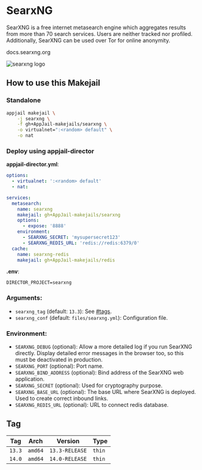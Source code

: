 # SearxNG

SearXNG is a free internet metasearch engine which aggregates results from more than 70 search services. Users are neither tracked nor profiled. Additionally, SearXNG can be used over Tor for online anonymity.

docs.searxng.org

![searxng logo](https://raw.githubusercontent.com/searxng/searxng/master/src/brand/searxng.svg)

## How to use this Makejail

### Standalone

```sh
appjail makejail \
    -j searxng \
    -f gh+AppJail-makejails/searxng \
    -o virtualnet=":<random> default" \
    -o nat
```

### Deploy using appjail-director

**appjail-director.yml**:

```yaml
options:
  - virtualnet: ':<random> default'
  - nat:

services:
  metasearch:
    name: searxng
    makejail: gh+AppJail-makejails/searxng
    options:
      - expose: '8888'
    environment:
      - SEARXNG_SECRET: 'mysupersecret123'
      - SEARXNG_REDIS_URL: 'redis://redis:6379/0'
  cache:
    name: searxng-redis
    makejail: gh+AppJail-makejails/redis
```

**.env**:

```
DIRECTOR_PROJECT=searxng
```

### Arguments:

* `searxng_tag` (default: `13.3`): See [#tags](#tags).
* `searxng_conf` (default: `files/searxng.yml`): Configuration file.

### Environment:

* `SEARXNG_DEBUG` (optional): Allow a more detailed log if you run SearXNG directly. Display detailed error messages in the browser too, so this must be deactivated in production.
* `SEARXNG_PORT` (optional): Port name.
* `SEARXNG_BIND_ADDRESS` (optional): Bind address of the SearXNG web application.
* `SEARXNG_SECRET` (optional): Used for cryptography purpose.
* `SEARXNG_BASE_URL` (optional): The base URL where SearXNG is deployed. Used to create correct inbound links.
* `SEARXNG_REDIS_URL` (optional): URL to connect redis database.

## Tag

| Tag    | Arch    | Version        | Type   |
| ------ | ------- | -------------- | ------ |
| `13.3` | `amd64` | `13.3-RELEASE` | `thin` |
| `14.0` | `amd64` | `14.0-RELEASE` | `thin` |
